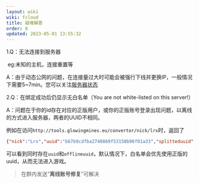 ```yaml
---
layout: wiki
wiki: fcloud
title: 疑难解答
order: 8
updated: 2023-05-01 13:55:32
---
```


1.Q：无法连接到服务器

​	eg:未知的主机，连接重置等

​	A：由于动态公网的问题，在连接量过大时可能会被强行下线并更换IP，一般情况下需要5~7min。您可以关注[服务器状态](https://mcweb.hzchu.top/status/)

2.Q：在绑定成功后仍显示无白名单（You are not white-listed on this server!）

​	A：问题在于你的id存在对应的正版用户，或你的正版账号登录出现问题，以离线的方式进入服务器，两者的UUID不相同。

例如在访问`http://tools.glowingmines.eu/convertor/nick/lrx`时，返回了

```json
{"nick":"Lrx","uuid":"b67b9cdfba2740869f53150b96f01a33","splitteduuid":"b67b9cdf-ba27-4086-9f53-150b96f01a33","offlineuuid":"bf2bd774012d3c30a1de15b487ce700e","offlinesplitteduuid":"bf2bd774-012d-3c30-a1de-15b487ce700e","haspaid":"true"}
```

可以看到同时存在`uuid`和`offlineuuid`，默认情况下，白名单会优先使用正版的uuid，从而无法进入游戏。

> 在群内发送“**离线账号修复**”可解决

